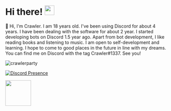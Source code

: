 <h1>Hi there! <img src = "https://cdn.discordapp.com/emojis/625936333248004096.png?v=1" high="20px" width="30px"></h1>
<p>🌠 Hi, I'm Crawler. I am 18 years old. I've been using Discord for about 4 years. I have been dealing with the software for about 2 year. I started developing bots on Discord 1.5 year ago. Apart from bot development, I like reading books and listening to music. I am open to self-development and learning. I hope to come to good places in the future in line with my dreams. You can find me on Discord with the tag Crawler#1337. See you!</p>
</body>
<img src="https://komarev.com/ghpvc/?username=crawlerparty&label=Number%20Visitors&color=5210fa" alt="crawlerparty" />

[![Discord Presence](https://lanyard-profile-readme.vercel.app/api/620600867816734742?theme=dark&bg=06154a&animated=true&hideDiscrim=false&borderRadius=20px)](https://discord.com/users/620600867816734742)

<img src = "https://cdn.discordapp.com/emojis/812305547436883968.png?v=1" high="40px" width="80px">
